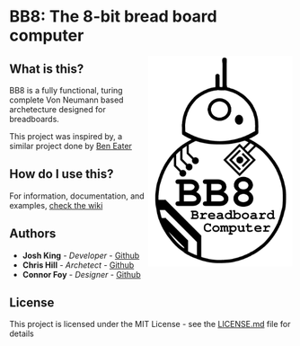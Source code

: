 # BB8: The 8-bit bread board computer

<img align="right" width="257" height="375" src="resources/BB8_ver3.png">

## What is this? ##
BB8 is a fully functional, turing complete Von Neumann based archetecture designed for breadboards.

This project was inspired by, a similar project done by [Ben Eater](https://www.youtube.com/user/eaterbc)

## How do I use this? ##
For information, documentation, and examples, [check the wiki](https://github.com/JoshKing56/8-Bit-Computer/wiki)

## Authors

* **Josh King** - *Developer* - [Github](https://github.com/ridgeontheway)
* **Chris Hill** - *Archetect* - [Github](https://github.com/Chris-j-hill)
* **Connor Foy** - *Designer* - [Github](https://github.com/ConorFoy)

## License

This project is licensed under the MIT License - see the [LICENSE.md](LICENSE.md) file for details

